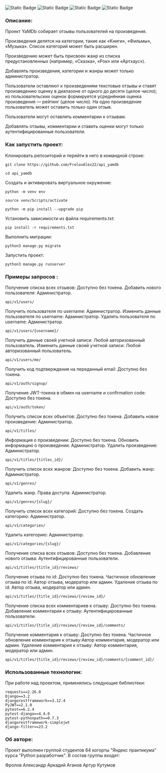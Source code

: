 ![Static Badge](https://img.shields.io/badge/Python-blue?logo=python&logoColor=%23F7DF1E)
![Static Badge](https://img.shields.io/badge/Django-%23092E20?logo=django)
![Static Badge](https://img.shields.io/badge/Django%20rest%20framework-red?logo=django&labelColor=%23092E20)
![Static Badge](https://img.shields.io/badge/GitHub-%23181717?logo=github)

### Описание: 

Проект YaMDb собирает отзывы пользователей на произведения.

Произведения делятся на категории, такие как «Книги», «Фильмы», «Музыка». Список категорий может быть расширен.

Произведению может быть присвоен жанр из списка предустановленных (например, «Сказка», «Рок» или «Артхаус»).

Добавлять произведения, категории и жанры может только администратор.

Пользователи оставляют к произведениям текстовые отзывы и ставят произведению оценку в диапазоне от одного до десяти (целое число); из пользовательских оценок формируется усреднённая оценка произведения — рейтинг (целое число). На одно произведение пользователь может оставить только один отзыв.

Пользователи могут оставлять комментарии к отзывам.

Добавлять отзывы, комментарии и ставить оценки могут только аутентифицированные пользователи.

### Как запустить проект:

Клонировать репозиторий и перейти в него в командной строке:

```
git clone https://github.com/FrolovAlex22/api_yamdb
```

```
cd api_yamdb
```

Cоздать и активировать виртуальное окружение:

```
python -m venv env
```

```
source venv/Scripts/activate
```

```
python -m pip install --upgrade pip
```

Установить зависимости из файла requirements.txt:


```
pip install -r requirements.txt
```

Выполнить миграции:

```
python3 manage.py migrate
```

Запустить проект:

```
python3 manage.py runserver
```

### Примеры запросов :

Получение списка всех отзывов: Доступно без токена.
Добавить нового пользователя: Администратор.

```
api/v1/users/
```

Получить пользователя по username: Администратор.
Изменить данные пользователя по username: Администратор.
Удалить пользователя по username: Администратор.

```
api/v1/users/{username}/
```

Получить данные своей учетной записи: Любой авторизованный пользователь.
Изменить данные своей учетной записи: Любой авторизованный пользователь.

```
api/v1/users/me/
```

Получить код подтверждения на переданный email: Доступно без токена.

```
api/v1/auth/signup/
```

Получение JWT-токена в обмен на username и confirmation code:
Доступно без токена.

```
api/v1/auth/token/
```

Получить список всех объектов: Доступно без токена.
Добавить новое произведение: Администратор.

```
api/v1/titles/
```

Информация о произведении: Доступно без токена.
Обновить информацию о произведении: Администратор.
Удалить произведение: Администратор.

```
api/v1/titles/{titles_id}/
```

Получить список всех жанров: Доступно без токена.
Добавить жанр: Администратор.

```
api/v1/genres/
```

Удалить жанр. Права доступа: Администратор.

```
api/v1/genres/{slug}/
```

Получить список всех категорий: Доступно без токена.
Создать категорию: Администратор.

```
api/v1/categories/
```

Удалить категорию: Администратор.

```
api/v1/categories/{slug}/
```

Получение списка всех отзывов: Доступно без токена.
Добавление нового отзыва: Аутентифицированные пользователи.

```
api/v1/titles/{title_id}/reviews/
```

Получение отзыва по id: Доступно без токена.
Частичное обновление отзыва по id: Автор отзыва, модератор или админ.
Удаление отзыва по id: Автор отзыва, модератор или админ.

```
api/v1/titles/{title_id}/reviews/{review_id}/
```

Получение списка всех комментариев к отзыву: Доступно без токена.
Добавление комментария к отзыву: Аутентифицированные пользователи.

```
api/v1/titles/{title_id}/reviews/{review_id}/comments/
```

Получение комментария к отзыву: Доступно без токена.
Частичное обновление комментария к отзыву:Автор комментария, модератор или админ.
Удаление комментария к отзыву: Автор комментария, модератор или админ.

```
api/v1/titles/{title_id}/reviews/{review_id}/comments/{comment_id}/
```

### Использованные технологии:

При работе над проектом, применялись следующие библиотеки:

```
requests==2.26.0
Django==3.2
djangorestframework==3.12.4
PyJWT==2.1.0
pytest==6.2.4
pytest-django==4.4.0
pytest-pythonpath==0.7.3
djangorestframework-simplejwt
django-filter==23.2
```

### Об авторе:

Проект выполнен группой студентов 64 когорты "Яндекс практикума" курса "Python разработчик". В состав группы входят:

Фролов Александр
Аркадий Аганов
Артур Кутумов
